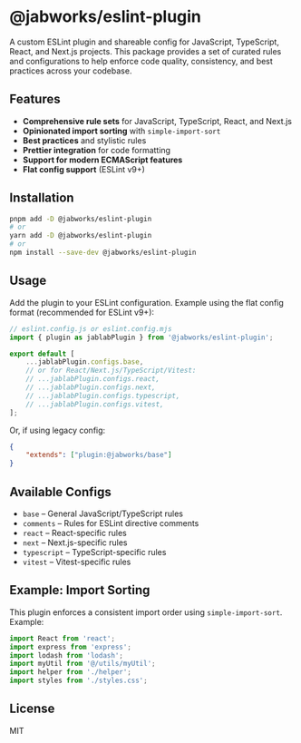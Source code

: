 # @jabworks/eslint-plugin

A custom ESLint plugin and shareable config for JavaScript, TypeScript, React, and Next.js projects. This package provides a set of curated rules and configurations to help enforce code quality, consistency, and best practices across your codebase.

## Features

- **Comprehensive rule sets** for JavaScript, TypeScript, React, and Next.js
- **Opinionated import sorting** with `simple-import-sort`
- **Best practices** and stylistic rules
- **Prettier integration** for code formatting
- **Support for modern ECMAScript features**
- **Flat config support** (ESLint v9+)

## Installation

```bash
pnpm add -D @jabworks/eslint-plugin
# or
yarn add -D @jabworks/eslint-plugin
# or
npm install --save-dev @jabworks/eslint-plugin
```

## Usage

Add the plugin to your ESLint configuration. Example using the flat config format (recommended for ESLint v9+):

```js
// eslint.config.js or eslint.config.mjs
import { plugin as jablabPlugin } from '@jabworks/eslint-plugin';

export default [
	...jablabPlugin.configs.base,
	// or for React/Next.js/TypeScript/Vitest:
	// ...jablabPlugin.configs.react,
	// ...jablabPlugin.configs.next,
	// ...jablabPlugin.configs.typescript,
	// ...jablabPlugin.configs.vitest,
];
```

Or, if using legacy config:

```json
{
	"extends": ["plugin:@jabworks/base"]
}
```

## Available Configs

- `base` – General JavaScript/TypeScript rules
- `comments` – Rules for ESLint directive comments
- `react` – React-specific rules
- `next` – Next.js-specific rules
- `typescript` – TypeScript-specific rules
- `vitest` – Vitest-specific rules

## Example: Import Sorting

This plugin enforces a consistent import order using `simple-import-sort`. Example:

```js
import React from 'react';
import express from 'express';
import lodash from 'lodash';
import myUtil from '@/utils/myUtil';
import helper from './helper';
import styles from './styles.css';
```

## License

MIT
